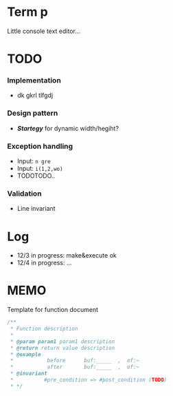 # Term p
Little console text editor...  
  

# TODO
### Implementation
- dk gkrl tlfgdj
### Design pattern
- ***Startegy*** for dynamic width/hegiht?

### Exception handling
- Input: `n gre`
- Input: `i(1,2,wo)`
- TODOTODO..

### Validation
- Line invariant

# Log
- 12/3 in progress: make&execute ok
- 12/4 in progress: ...







# MEMO
Template for function document
```C++
/** 
 * Function description
 * 
 * @param param1 param1 description
 * @return return value description
 * @example
 *           before      buf:_____  ,  of:~
 *           after       buf:_____  ,  of:~
 * @invariant
 *          #pre_condition => #post_condition (TODO)
 * */
```

